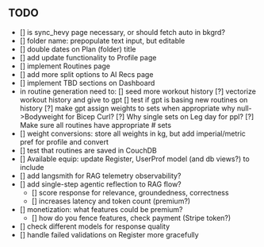 ## TODO
- [] is sync_hevy page necessary, or should fetch auto in bkgrd?
- [] folder name: prepopulate text input, but editable
- [] double dates on Plan (folder) title
- [] add update functionality to Profile page
- [] implement Routines page
- [] add more split options to AI Recs page
- [] implement TBD sections on Dashboard
- in routine generation need to:
    [] seed more workout history
    [?] vectorize workout history and give to gpt
    [] test if gpt is basing new routines on history
    [?] make gpt assign weights to sets when appropriate
        why null->Bodyweight for Bicep Curl?
    [?] Why single sets on Leg day for ppl?
    [?] Make sure all routines have appropriate # sets
- [] weight conversions: store all weights in kg, but add imperial/metric pref for profile and convert
- [] test that routines are saved in CouchDB
- [] Available equip: update Register, UserProf model (and db views?) to include
- [] add langsmith for RAG telemetry observability?
- [] add single-step agentic reflection to RAG flow?
    - [] score response for relevance, groundedness, correctness
    - [] increases latency and token count (premium?)
- [] monetization: what features could be premium?
    - [] how do you fence features, check payment (Stripe token?)
- [] check different models for response quality
- [] handle failed validations on Register more gracefully

